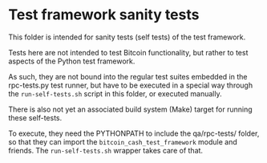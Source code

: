 Test framework sanity tests
===========================

This folder is intended for sanity tests (self tests) of the test framework.

Tests here are not intended to test Bitcoin functionality, but rather to
test aspects of the Python test framework.

As such, they are not bound into the regular test suites embedded  in the
rpc-tests.py test runner, but have to be executed in a special way through
the `run-self-tests.sh` script in this folder, or executed manually.

There is also not yet an associated build system (Make) target for running
these self-tests.

To execute, they need the PYTHONPATH to include the qa/rpc-tests/ folder,
so that they can import the `bitcoin_cash_test_framework` module and friends.
The `run-self-tests.sh` wrapper takes care of that.
